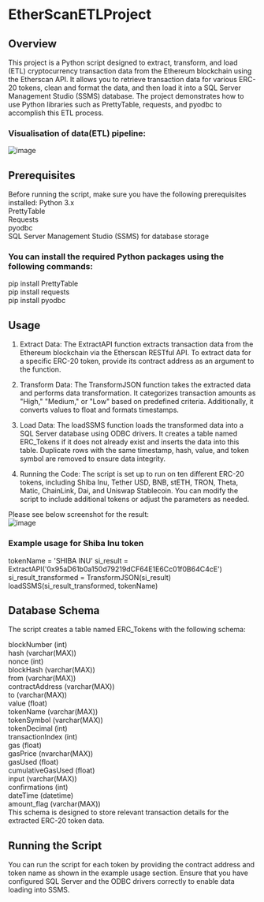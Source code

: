 # EtherScanETLProject  

## Overview  
This project is a Python script designed to extract, transform, and load (ETL) cryptocurrency transaction data from the Ethereum blockchain using the Etherscan API. It allows you to retrieve transaction data for various ERC-20 tokens, clean and format the data, and then load it into a SQL Server Management Studio (SSMS) database. The project demonstrates how to use Python libraries such as PrettyTable, requests, and pyodbc to accomplish this ETL process.  

### Visualisation of data(ETL) pipeline:  
![image](https://github.com/Stephanie241/EtherScanETLProject/assets/144491602/985424fb-1a89-45ee-a8ec-7c0f3829c9ac)  
 
## Prerequisites  
Before running the script, make sure you have the following prerequisites installed:
Python 3.x  
PrettyTable  
Requests  
pyodbc  
SQL Server Management Studio (SSMS) for database storage  
### You can install the required Python packages using the following commands:  
pip install PrettyTable  
pip install requests  
pip install pyodbc  

## Usage  
1. Extract Data: The ExtractAPI function extracts transaction data from the Ethereum blockchain via the Etherscan RESTful API. To extract data for a specific ERC-20 token, provide its contract address as an argument to the function.  

2. Transform Data: The TransformJSON function takes the extracted data and performs data transformation. It categorizes transaction amounts as "High," "Medium," or "Low" based on predefined criteria. Additionally, it converts values to float and formats timestamps.  

3. Load Data: The loadSSMS function loads the transformed data into a SQL Server database using ODBC drivers. It creates a table named ERC_Tokens if it does not already exist and inserts the data into this table. Duplicate rows with the same timestamp, hash, value, and token symbol are removed to ensure data integrity.  

4. Running the Code: The script is set up to run on ten different ERC-20 tokens, including Shiba Inu, Tether USD, BNB, stETH, TRON, Theta, Matic, ChainLink, Dai, and Uniswap Stablecoin. You can modify the script to include additional tokens or adjust the parameters as needed.

Please see below screenshot for the result:  
![image](https://github.com/Stephanie241/EtherScanETLProject/assets/144491602/4bc1b804-dfe9-4991-ae21-bf8c7a202e1b)

### Example usage for Shiba Inu token
tokenName = 'SHIBA INU'
si_result = ExtractAPI('0x95aD61b0a150d79219dCF64E1E6Cc01f0B64C4cE')
si_result_transformed = TransformJSON(si_result)
loadSSMS(si_result_transformed, tokenName)  

## Database Schema  
The script creates a table named ERC_Tokens with the following schema:  

blockNumber (int)  
hash (varchar(MAX))  
nonce (int)  
blockHash (varchar(MAX))  
from (varchar(MAX))  
contractAddress (varchar(MAX))  
to (varchar(MAX))  
value (float)  
tokenName (varchar(MAX))  
tokenSymbol (varchar(MAX))  
tokenDecimal (int)  
transactionIndex (int)  
gas (float)  
gasPrice (nvarchar(MAX))  
gasUsed (float)  
cumulativeGasUsed (float)  
input (varchar(MAX))  
confirmations (int)  
dateTime (datetime)  
amount_flag (varchar(MAX))  
This schema is designed to store relevant transaction details for the extracted ERC-20 token data.  

## Running the Script
You can run the script for each token by providing the contract address and token name as shown in the example usage section. Ensure that you have configured SQL Server and the ODBC drivers correctly to enable data loading into SSMS.

